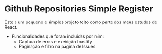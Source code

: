 # Github Repositories Simple Register

Este é um pequeno e simples projeto feito como parte dos meus estudos de React.

- Funcionalidades que foram incluídas por mim:
  - Captura de erros e exebição toastify
  - Paginação e filtro na página de Issues

